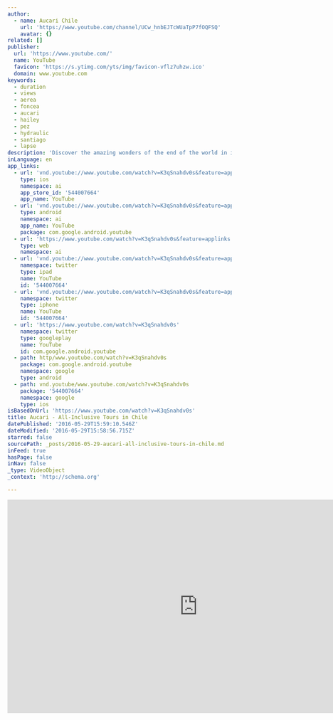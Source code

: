 ```yaml
---
author:
  - name: Aucari Chile
    url: 'https://www.youtube.com/channel/UCw_hnbEJTcWUaTpP7fOQFSQ'
    avatar: {}
related: []
publisher:
  url: 'https://www.youtube.com/'
  name: YouTube
  favicon: 'https://s.ytimg.com/yts/img/favicon-vflz7uhzw.ico'
  domain: www.youtube.com
keywords:
  - duration
  - views
  - aerea
  - foncea
  - aucari
  - hailey
  - pez
  - hydraulic
  - santiago
  - lapse
description: 'Discover the amazing wonders of the end of the world in its first all-inclusive tours, crafted to ignite new appreciation for nature, while making the best out of your time. We aim to give you a life-changing experience by driving, flying, sailing and trekking to reach landscapes of marvel, connecting with Earth like never before.'
inLanguage: en
app_links:
  - url: 'vnd.youtube://www.youtube.com/watch?v=K3qSnahdv0s&feature=applinks'
    type: ios
    namespace: ai
    app_store_id: '544007664'
    app_name: YouTube
  - url: 'vnd.youtube://www.youtube.com/watch?v=K3qSnahdv0s&feature=applinks'
    type: android
    namespace: ai
    app_name: YouTube
    package: com.google.android.youtube
  - url: 'https://www.youtube.com/watch?v=K3qSnahdv0s&feature=applinks'
    type: web
    namespace: ai
  - url: 'vnd.youtube://www.youtube.com/watch?v=K3qSnahdv0s&feature=applinks'
    namespace: twitter
    type: ipad
    name: YouTube
    id: '544007664'
  - url: 'vnd.youtube://www.youtube.com/watch?v=K3qSnahdv0s&feature=applinks'
    namespace: twitter
    type: iphone
    name: YouTube
    id: '544007664'
  - url: 'https://www.youtube.com/watch?v=K3qSnahdv0s'
    namespace: twitter
    type: googleplay
    name: YouTube
    id: com.google.android.youtube
  - path: http/www.youtube.com/watch?v=K3qSnahdv0s
    package: com.google.android.youtube
    namespace: google
    type: android
  - path: vnd.youtube/www.youtube.com/watch?v=K3qSnahdv0s
    package: '544007664'
    namespace: google
    type: ios
isBasedOnUrl: 'https://www.youtube.com/watch?v=K3qSnahdv0s'
title: Aucari - All-Inclusive Tours in Chile
datePublished: '2016-05-29T15:59:10.546Z'
dateModified: '2016-05-29T15:58:56.715Z'
starred: false
sourcePath: _posts/2016-05-29-aucari-all-inclusive-tours-in-chile.md
inFeed: true
hasPage: false
inNav: false
_type: VideoObject
_context: 'http://schema.org'

---
```

<iframe src="https://cdn.embedly.com/widgets/media.html?src=https%3A%2F%2Fwww.youtube.com%2Fembed%2FK3qSnahdv0s%3Ffeature%3Doembed&amp;url=http%3A%2F%2Fwww.youtube.com%2Fwatch%3Fv%3DK3qSnahdv0s&amp;image=https%3A%2F%2Fi.ytimg.com%2Fvi%2FK3qSnahdv0s%2Fhqdefault.jpg&amp;key=b7d04c9b404c499eba89ee7072e1c4f7&amp;type=text%2Fhtml&amp;schema=youtube" width="854" height="480" scrolling="no" frameborder="0" allowfullscreen="" style=""></iframe>